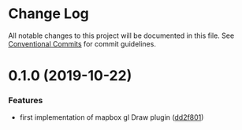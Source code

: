 # Change Log

All notable changes to this project will be documented in this file.
See [Conventional Commits](https://conventionalcommits.org) for commit guidelines.

# 0.1.0 (2019-10-22)


### Features

* first implementation of mapbox gl Draw plugin ([dd2f801](https://github.com/reno-xjb/v-mapboxgl/commit/dd2f801))
